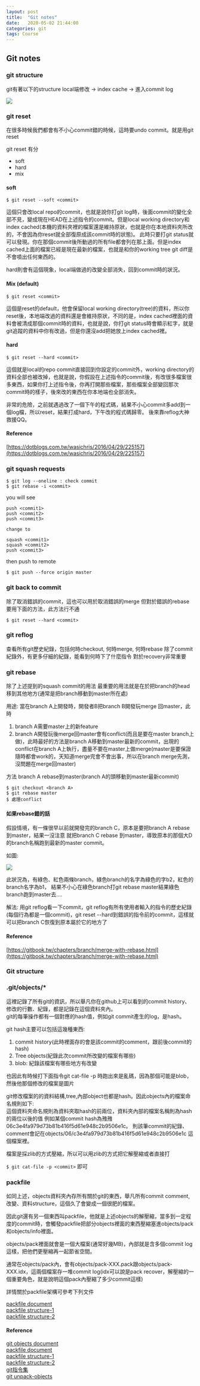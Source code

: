 ```yaml
---
layout: post
title:  "Git notes"
date:   2020-05-02 21:44:00
categories: git
tags: Course
---
```


## Git notes

### git structure

git有著以下的structure
local端修改 -> index cache -> 進入commit log

![](/assets/images/notes/git/0.jpg)

### git reset

在很多時候我們都會有不小心commit錯的時候，這時要undo commit。就是用git reset

git reset 有分 

- soft
- hard
- mix

#### soft

`$ git reset --soft <commit>`

這個只會改local repo的commit，也就是說你打git log時，後面commit的變化全部不見，變成現在HEAD在上述指令的commit。但是local working directory和index cached(本機的資料夾裡的檔案還是維持原狀，也就是你在本地資料夾所改的，不會因為你reset就全部復原成該commit時的狀態)。
此時只要打git status就可以發現。你在那個commit後所動過的所有file都會列在那上面。但是index cached上面的檔案已經是現在最新的檔案，也就是和你的working tree git diff是不會噴出任何東西的。

hard則會有這個現象，local端做過的改變全部消失，回到commit時的狀況。

#### Mix (default)

`$ git reset <commit>`

這個是reset的default，他會保留local working directory(tree)的資料，所以你reset後，本地端改過的資料還是會維持原狀，不同的是，index cached裡面的資料會被清成那個commit時的資料，也就是說，你打git status時會顯示紅字，就是git追蹤的資料中你有改過，但是你還沒add把她放上index cached裡。

#### hard

`$ git reset --hard <commit>`

這個就是local的repo commit直接回到你設定的commit外，working directory的資料全部也被改掉，也就是說，你假設在上述指令的commit後，有改很多檔案很多東西，如果你打上述指令後，你再打開那些檔案，那些檔案全部變回那次commit時的樣子，後來改的東西在你本地端也全部消失。

非常的危險，之前就遇過改了一個下午的程式碼，結果不小心commit多add到一個log檔，所以reset，結果打成hard，下午改的程式碼歸零。
後來靠reflog大神救援QQ。

#### Reference

[https://dotblogs.com.tw/wasichris/2016/04/29/225157](https://dotblogs.com.tw/wasichris/2016/04/29/225157)

### git squash requests

```
$ git log --oneline : check commit
$ git rebase -i <commit>
```

you will see

```
push <commit1>
push <commit2>
push <commit3>

change to 

squash <commit1>
squash <commit2>
push <commit3>
```

then push to remote

```
$ git push --force origin master
```

### git back to commit

除了取消錯誤的commit，這也可以用於取消錯誤的merge
但對於錯誤的rebase要用下面的方法，此方法行不通
```
$ git reset --hard <commit>
```


### git reflog

查看所有git歷史紀錄，包括何時checkout, 何時merge, 何時rebase
除了commit紀錄外，有更多仔細的紀錄，能看到何時下了什麼指令
對於recovery非常重要

### git rebase

除了上述提到的squash commit的用法
最重要的用法就是在於把branch的head移到其他地方(通常是把branch移動到master所在處)

用途: 當在branch A上開發時，開發者B把branch B開發玩merge 回master，此時
1. branch A需要master上的新feature
2. branch A開發玩後merge回master會有conflict(而且是要在master branch上做)，此時最好的方法是branch A移動到master最新的commit，出現的conflict在branch A上執行，盡量不要在master上做merge(master是要保證隨時都會work的，天知道merge完會不會出事，所以在branch merge先測，沒問題在merge回master)

方法
branch A rebase到master(branch A的頭移動到master最新commit)

```
$ git checkout <branch A>
$ git rebase master
$ 處理conflict
```

#### 如果rebase錯的話

假設情境，有一條很早以前就開發完的branch C，原本是要把branch A rebase到master，結果一沒注意 就把branch C rebase 到master，導致原本的那個大D的branch名稱跑到最新的master commit。

如圖:

![](/assets/images/notes/git/1.jpg)

此狀況為，有綠色、紅色兩條branch，綠色branch的名字為綠色的字b2，紅色的branch名字為b1，
結果不小心在綠色branch打git rebase master結果綠色branch跑到master去....

解法:
用git reflog看一下commit，git reflog有所有使用者輸入的指令的歷史紀錄(每個行為都是一個commit)，git reset --hard到錯誤的指令前的commit，這樣就可以把branch C恢復到原本屬於它的地方了

#### Reference
[https://gitbook.tw/chapters/branch/merge-with-rebase.html](https://gitbook.tw/chapters/branch/merge-with-rebase.html)

### Git structure

### .git/objects/*

這裡記錄了所有git的資訊，所以舉凡你在github上可以看到的commit history、修改的行數、紀錄，都是記錄在這個資料夾內。<br />
git的每筆操作都有一個對應的hash值，例如git commit產生的log，是hash。<br />

git hash主要可以包括這幾種東西:
1. commit history(此時裡面存的會是該commit的comment，跟前後commit的hash)
2. Tree objects(紀錄此次commit所改變的檔案有哪些)
3. blob: 紀錄該檔案有哪些地方有改變

也因此有時候打下面指令git cat-file -p <commit>時跑出來是亂碼，因為那個可能是blob，然後他那個修改的檔案是圖片

git修改檔案的的資料結構,tree,內部object也都是hash。因此objects內的檔案命名規則如下:<br />
這個資料夾命名規則為資料夾取hash的前兩位，資料夾內部的檔案名稱則為hash的兩位以後的值
例如某個commit hash為雃雃06c3e4fa979d73b81b416f5d61e948c2b9506e1c。
則該筆commit的紀錄、comment會記在objects/06/c3e4fa979d73b81b416f5d61e948c2b9506e1c 這個檔案裡。

檔案是採zlib的方式壓縮，所以可以用zlib的方式把它解壓縮或者直接打

`$ git cat-file -p <commit>` 即可

### packfile

如同上述，objects資料夾內存所有關於git的東西，舉凡所有commit comment,改變、資料structure，這個久了會變成一個很肥的檔案。

因此git還有另一個東西叫packfile，他就是上述objects的解壓縮，當多到一定程度的commit時，會觸發packfile把部分objects裡面的東西壓縮塞進objects/pack和objects/info裡面。

objects/pack裡面就會是一個大檔案(通常好幾MB)，內部就是含多個commit log這樣，把他們更壓縮再一起節省空間。

通常在objects/pack內，會有objects/pack-XXX.pack跟objects/pack-XXX.idx，這兩個檔案存一堆commit log(idx可以說是pack recover，解壓縮的一個重要角色，就是說明這個pack內壓縮了多少commit這樣)

詳情關於packfile架構可參考下列文件

[packfile document](https://git-scm.com/book/en/v2/Git-Internals-Packfiles)<br />
[packfile structure-1](https://codewords.recurse.com/issues/three/unpacking-git-packfiles)<br />
[packfile structure-2](http://shafiul.github.io/gitbook/7_the_packfile.html)

#### Reference

[git objects document](https://git-scm.com/book/zh-tw/v2/Git-Internals-Git-Objects)<br />
[packfile document](https://git-scm.com/book/en/v2/Git-Internals-Packfiles)<br />
[packfile structure-1](https://codewords.recurse.com/issues/three/unpacking-git-packfiles)<br />
[packfile structure-2](http://shafiul.github.io/gitbook/7_the_packfile.html)<br />
[git指令集](https://www.juduo.cc/technique/62040.html)<br />
[git unpack-objects](https://git-scm.com/docs/git-unpack-objects)